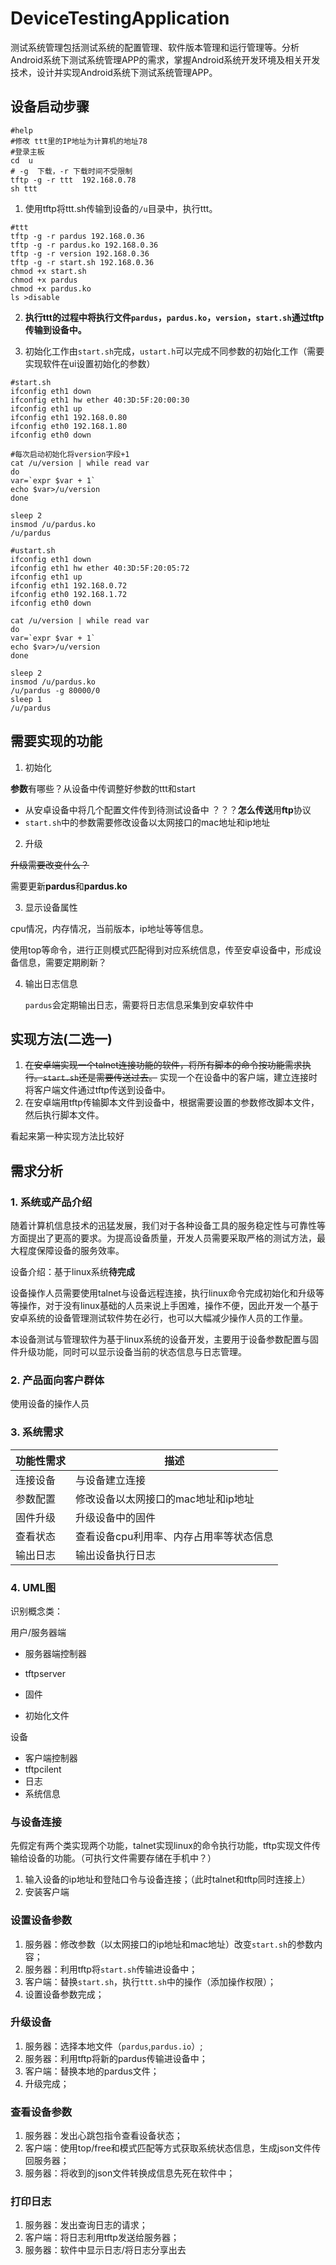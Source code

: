 # DeviceTestingApplication

测试系统管理包括测试系统的配置管理、软件版本管理和运行管理等。分析Android系统下测试系统管理APP的需求，掌握Android系统开发环境及相关开发技术，设计并实现Android系统下测试系统管理APP。

## 设备启动步骤

```shell
#help
#修改 ttt里的IP地址为计算机的地址78
#登录主板
cd  u
# -g  下载，-r 下载时间不受限制
tftp -g -r ttt  192.168.0.78
sh ttt
```

1. 使用tftp将ttt.sh传输到设备的`/u`目录中，执行ttt。

```shell
#ttt
tftp -g -r pardus 192.168.0.36
tftp -g -r pardus.ko 192.168.0.36
tftp -g -r version 192.168.0.36
tftp -g -r start.sh 192.168.0.36
chmod +x start.sh
chmod +x pardus
chmod +x pardus.ko
ls >disable
```

2. **执行ttt的过程中将执行文件`pardus`，`pardus.ko`，`version`，`start.sh`通过tftp传输到设备中。**

3. 初始化工作由`start.sh`完成，`ustart.h`可以完成不同参数的初始化工作（需要实现软件在ui设置初始化的参数）

```shell
#start.sh
ifconfig eth1 down
ifconfig eth1 hw ether 40:3D:5F:20:00:30
ifconfig eth1 up
ifconfig eth1 192.168.0.80
ifconfig eth0 192.168.1.80
ifconfig eth0 down

#每次启动初始化将version字段+1
cat /u/version | while read var 
do
var=`expr $var + 1`
echo $var>/u/version
done

sleep 2
insmod /u/pardus.ko
/u/pardus

#ustart.sh
ifconfig eth1 down
ifconfig eth1 hw ether 40:3D:5F:20:05:72
ifconfig eth1 up
ifconfig eth1 192.168.0.72
ifconfig eth0 192.168.1.72
ifconfig eth0 down

cat /u/version | while read var 
do
var=`expr $var + 1`
echo $var>/u/version
done

sleep 2
insmod /u/pardus.ko
/u/pardus -g 80000/0
sleep 1
/u/pardus
```



## 需要实现的功能

1. 初始化

**参数**有哪些？从设备中传调整好参数的ttt和start

- 从安卓设备中将几个配置文件传到待测试设备中  ？？？**怎么传送**用**ftp**协议
- `start.sh`中的参数需要修改设备以太网接口的mac地址和ip地址

2. 升级

~~升级需要改变什么？~~

需要更新**pardus**和**pardus.ko**

3. 显示设备属性

cpu情况，内存情况，当前版本，ip地址等等信息。

使用top等命令，进行正则模式匹配得到对应系统信息，传至安卓设备中，形成设备信息，需要定期刷新？

4. 输出日志信息

   `pardus`会定期输出日志，需要将日志信息采集到安卓软件中





## 实现方法(二选一)

1. ~~在安卓端实现一个talnet连接功能的软件，将所有脚本的命令按功能需求执行。`start.sh`还是需要传送过去。~~	实现一个在设备中的客户端，建立连接时将客户端文件通过tftp传送到设备中。
2. 在安卓端用tftp传输脚本文件到设备中，根据需要设置的参数修改脚本文件，然后执行脚本文件。

看起来第一种实现方法比较好





## 需求分析

### 1. 系统或产品介绍

随着计算机信息技术的迅猛发展，我们对于各种设备工具的服务稳定性与可靠性等方面提出了更高的要求。为提高设备质量，开发人员需要采取严格的测试方法，最大程度保障设备的服务效率。

设备介绍：基于linux系统**待完成**

设备操作人员需要使用talnet与设备远程连接，执行linux命令完成初始化和升级等等操作，对于没有linux基础的人员来说上手困难，操作不便，因此开发一个基于安卓系统的设备管理测试软件势在必行，也可以大幅减少操作人员的工作量。

本设备测试与管理软件为基于linux系统的设备开发，主要用于设备参数配置与固件升级功能，同时可以显示设备当前的状态信息与日志管理。

### 2. 产品面向客户群体

使用设备的操作人员

### 3. 系统需求

| 功能性需求 | 描述                                    |
| ---------- | --------------------------------------- |
| 连接设备   | 与设备建立连接                          |
| 参数配置   | 修改设备以太网接口的mac地址和ip地址     |
| 固件升级   | 升级设备中的固件                        |
| 查看状态   | 查看设备cpu利用率、内存占用率等状态信息 |
| 输出日志   | 输出设备执行日志                        |

### 4. UML图



识别概念类：

用户/服务器端

- 服务器端控制器 

- tftpserver 

- 固件

- 初始化文件

设备 

- 客户端控制器 
- tftpcilent 
- 日志 
- 系统信息 







### 与设备连接

先假定有两个类实现两个功能，talnet实现linux的命令执行功能，tftp实现文件传输给设备的功能。（可执行文件需要存储在手机中？）

1. 输入设备的ip地址和登陆口令与设备连接；（此时talnet和tftp同时连接上）
2. 安装客户端

### 设置设备参数

1. 服务器：修改参数（以太网接口的ip地址和mac地址）改变`start.sh`的参数内容；
2. 服务器：利用tftp将`start.sh`传输进设备中；
3. 客户端：替换`start.sh`，执行`ttt.sh`中的操作（添加操作权限）；
4. 设置设备参数完成；

### 升级设备

1. 服务器：选择本地文件（`pardus`,`pardus.io`）;
2. 服务器：利用tftp将新的pardus传输进设备中；
3. 客户端：替换本地的pardus文件；
4. 升级完成；

### 查看设备参数

1. 服务器：发出心跳包指令查看设备状态；
2. 客户端：使用top/free和模式匹配等方式获取系统状态信息，生成json文件传回服务器；
3. 服务器：将收到的json文件转换成信息先死在软件中；

### 打印日志

1. 服务器：发出查询日志的请求；
2. 客户端：将日志利用tftp发送给服务器；
3. 服务器：软件中显示日志/将日志分享出去